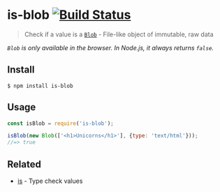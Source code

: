 # is-blob [![Build Status](https://travis-ci.org/sindresorhus/is-blob.svg?branch=master)](https://travis-ci.org/sindresorhus/is-blob)

> Check if a value is a [`Blob`](https://developer.mozilla.org/en/docs/Web/API/Blob) - File-like object of immutable, raw data

*`Blob` is only available in the browser. In Node.js, it always returns `false`.*


## Install

```
$ npm install is-blob
```


## Usage

```js
const isBlob = require('is-blob');

isBlob(new Blob(['<h1>Unicorns</h1>'], {type: 'text/html'}));
//=> true
```


## Related

- [is](https://github.com/sindresorhus/is) - Type check values
